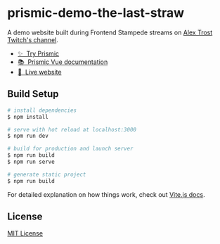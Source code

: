 # prismic-demo-the-last-straw

A demo website built during Frontend Stampede streams on [Alex Trost Twitch's channel](https://twitch.tv/trostcodes).

- [✨ &nbsp;Try Prismic](https://prismic.io/pricing?utm_campaign=devexp&utm_source=github&utm_medium=demotwitch)
- [📚 &nbsp;Prismic Vue documentation](https://prismic.io/docs/technologies/vuejs?utm_campaign=devexp&utm_source=github&utm_medium=demotwitch)
- [🚀 &nbsp;Live website](https://the-last-straw.netlify.app)

## Build Setup

```bash
# install dependencies
$ npm install

# serve with hot reload at localhost:3000
$ npm run dev

# build for production and launch server
$ npm run build
$ npm run serve

# generate static project
$ npm run build
```

For detailed explanation on how things work, check out [Vite.js docs](https://vitejs.dev).

## License

[MIT License](./LICENSE)
